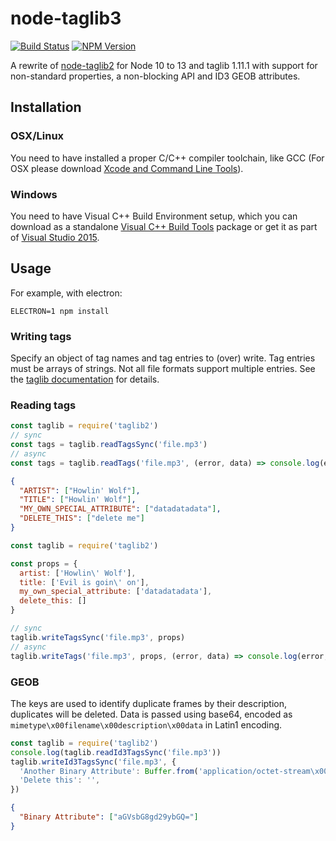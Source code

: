 # node-taglib3

[![Build Status](https://travis-ci.com/schneefux/node-taglib3.svg?branch=master)](https://travis-ci.com/schneefux/node-taglib3)
[![NPM Version](https://img.shields.io/npm/v/taglib3.svg?sanitize=true)](https://www.npmjs.com/package/taglib3)

A rewrite of [node-taglib2](https://github.com/voltraco/node-taglib2) for Node 10 to 13 and taglib 1.11.1 with support for non-standard properties, a non-blocking API and ID3 GEOB attributes.

## Installation

### OSX/Linux

You need to have installed a proper C/C++ compiler toolchain, like GCC (For OSX please download [Xcode and Command Line Tools](https://developer.apple.com/xcode/)).

### Windows

You need to have Visual C++ Build Environment setup, which you can download as a standalone [Visual C++ Build Tools](http://landinghub.visualstudio.com/visual-cpp-build-tools) package or get it as part of [Visual Studio 2015](https://www.visualstudio.com/products/visual-studio-community-vs).

## Usage
For example, with electron:

```
ELECTRON=1 npm install
```

### Writing tags

Specify an object of tag names and tag entries to (over) write. Tag entries must be arrays of strings. Not all file formats support multiple entries.
See the [taglib documentation](https://taglib.org/api/classTagLib_1_1PropertyMap.html) for details.

### Reading tags

```js
const taglib = require('taglib2')
// sync
const tags = taglib.readTagsSync('file.mp3')
// async
const tags = taglib.readTags('file.mp3', (error, data) => console.log(error, data))
```

```json
{
  "ARTIST": ["Howlin' Wolf"],
  "TITLE": ["Howlin' Wolf"],
  "MY_OWN_SPECIAL_ATTRIBUTE": ["datadatadata"],
  "DELETE_THIS": ["delete me"]
}
```

```js
const taglib = require('taglib2')

const props = {
  artist: ['Howlin\' Wolf'],
  title: ['Evil is goin\' on'],
  my_own_special_attribute: ['datadatadata'],
  delete_this: []
}

// sync
taglib.writeTagsSync('file.mp3', props)
// async
taglib.writeTags('file.mp3', props, (error, data) => console.log(error, data))
```

### GEOB

The keys are used to identify duplicate frames by their description, duplicates will be deleted.
Data is passed using base64, encoded as `mimetype\x00filename\x00description\x00data` in Latin1 encoding.

```js
const taglib = require('taglib2')
console.log(taglib.readId3TagsSync('file.mp3'))
taglib.writeId3TagsSync('file.mp3', {
  'Another Binary Attribute': Buffer.from('application/octet-stream\x00\x00Another Binary Attribute\x00hello mp3').toString('base64'),
  'Delete this': '',
})
```

```json
{
  "Binary Attribute": ["aGVsbG8gd29ybGQ="]
}
```
